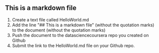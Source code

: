 ## This is a markdown file


1. Create a text file called HelloWorld.md
1. Add the line "## This is a markdown file" (without the quotation marks) to the document (without the quotation marks)
1. Push the document to the datasciencecoursera repo you created on Github
1. Submit the link to the HelloWorld.md file on your Github repo. 
